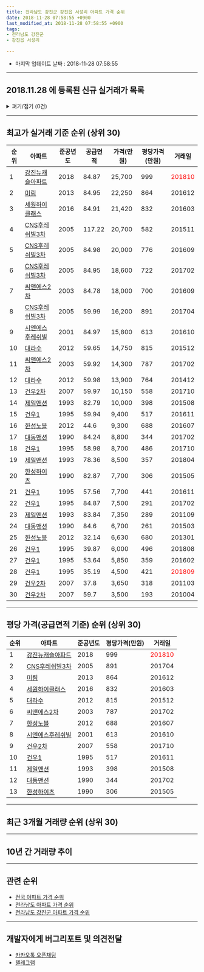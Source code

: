 ```yaml
---
title: 전라남도 강진군 강진읍 서성리 아파트 가격 순위
date: 2018-11-28 07:58:55 +0900
last_modified_at: 2018-11-28 07:58:55 +0900
tags:
- 전라남도 강진군
- 강진읍 서성리

---
```


* 마지막 업데이트 날짜 : 2018-11-28 07:58:55

---

## 2018.11.28 에 등록된 신규 실거래가 목록

<details>
<summary>펴기/접기 (0건)</summary>
<div markdown="1">

|아파트|준공년도|공급면적|가격(만원)|평당가격(만원)|거래일|
|---|---|---|---|---|---|
|없음||||||


</div>
</details>

---

## 최고가 실거래 기준 순위 (상위 30)


|순위|아파트|준공년도|공급면적|가격(만원)|평당가격(만원)|거래일|
|---|---|---|---|---|---|---|
|1|[강진뉴캐슬아파트](https://search.naver.com/search.naver?query=%EC%A0%84%EB%9D%BC%EB%82%A8%EB%8F%84+%EA%B0%95%EC%A7%84%EA%B5%B0+%EA%B0%95%EC%A7%84%EC%9D%8D+%EC%84%9C%EC%84%B1%EB%A6%AC+%EA%B0%95%EC%A7%84%EB%89%B4%EC%BA%90%EC%8A%AC%EC%95%84%ED%8C%8C%ED%8A%B8)|2018|84.87|25,700|999|<span style="color:red">201810</span>|
|2|[미림](https://search.naver.com/search.naver?query=%EC%A0%84%EB%9D%BC%EB%82%A8%EB%8F%84+%EA%B0%95%EC%A7%84%EA%B5%B0+%EA%B0%95%EC%A7%84%EC%9D%8D+%EC%84%9C%EC%84%B1%EB%A6%AC+%EB%AF%B8%EB%A6%BC)|2013|84.95|22,250|864|201612|
|3|[세원하이클래스](https://search.naver.com/search.naver?query=%EC%A0%84%EB%9D%BC%EB%82%A8%EB%8F%84+%EA%B0%95%EC%A7%84%EA%B5%B0+%EA%B0%95%EC%A7%84%EC%9D%8D+%EC%84%9C%EC%84%B1%EB%A6%AC+%EC%84%B8%EC%9B%90%ED%95%98%EC%9D%B4%ED%81%B4%EB%9E%98%EC%8A%A4)|2016|84.91|21,420|832|201603|
|4|[CNS후레쉬빌3차](https://search.naver.com/search.naver?query=%EC%A0%84%EB%9D%BC%EB%82%A8%EB%8F%84+%EA%B0%95%EC%A7%84%EA%B5%B0+%EA%B0%95%EC%A7%84%EC%9D%8D+%EC%84%9C%EC%84%B1%EB%A6%AC+CNS%ED%9B%84%EB%A0%88%EC%89%AC%EB%B9%8C3%EC%B0%A8)|2005|117.22|20,700|582|201511|
|5|[CNS후레쉬빌3차](https://search.naver.com/search.naver?query=%EC%A0%84%EB%9D%BC%EB%82%A8%EB%8F%84+%EA%B0%95%EC%A7%84%EA%B5%B0+%EA%B0%95%EC%A7%84%EC%9D%8D+%EC%84%9C%EC%84%B1%EB%A6%AC+CNS%ED%9B%84%EB%A0%88%EC%89%AC%EB%B9%8C3%EC%B0%A8)|2005|84.98|20,000|776|201609|
|6|[CNS후레쉬빌3차](https://search.naver.com/search.naver?query=%EC%A0%84%EB%9D%BC%EB%82%A8%EB%8F%84+%EA%B0%95%EC%A7%84%EA%B5%B0+%EA%B0%95%EC%A7%84%EC%9D%8D+%EC%84%9C%EC%84%B1%EB%A6%AC+CNS%ED%9B%84%EB%A0%88%EC%89%AC%EB%B9%8C3%EC%B0%A8)|2005|84.95|18,600|722|201702|
|7|[씨앤에스2차](https://search.naver.com/search.naver?query=%EC%A0%84%EB%9D%BC%EB%82%A8%EB%8F%84+%EA%B0%95%EC%A7%84%EA%B5%B0+%EA%B0%95%EC%A7%84%EC%9D%8D+%EC%84%9C%EC%84%B1%EB%A6%AC+%EC%94%A8%EC%95%A4%EC%97%90%EC%8A%A42%EC%B0%A8)|2003|84.78|18,000|700|201609|
|8|[CNS후레쉬빌3차](https://search.naver.com/search.naver?query=%EC%A0%84%EB%9D%BC%EB%82%A8%EB%8F%84+%EA%B0%95%EC%A7%84%EA%B5%B0+%EA%B0%95%EC%A7%84%EC%9D%8D+%EC%84%9C%EC%84%B1%EB%A6%AC+CNS%ED%9B%84%EB%A0%88%EC%89%AC%EB%B9%8C3%EC%B0%A8)|2005|59.99|16,200|891|201704|
|9|[시엔에스후레쉬빌](https://search.naver.com/search.naver?query=%EC%A0%84%EB%9D%BC%EB%82%A8%EB%8F%84+%EA%B0%95%EC%A7%84%EA%B5%B0+%EA%B0%95%EC%A7%84%EC%9D%8D+%EC%84%9C%EC%84%B1%EB%A6%AC+%EC%8B%9C%EC%97%94%EC%97%90%EC%8A%A4%ED%9B%84%EB%A0%88%EC%89%AC%EB%B9%8C)|2001|84.97|15,800|613|201610|
|10|[대라수](https://search.naver.com/search.naver?query=%EC%A0%84%EB%9D%BC%EB%82%A8%EB%8F%84+%EA%B0%95%EC%A7%84%EA%B5%B0+%EA%B0%95%EC%A7%84%EC%9D%8D+%EC%84%9C%EC%84%B1%EB%A6%AC+%EB%8C%80%EB%9D%BC%EC%88%98)|2012|59.65|14,750|815|201512|
|11|[씨앤에스2차](https://search.naver.com/search.naver?query=%EC%A0%84%EB%9D%BC%EB%82%A8%EB%8F%84+%EA%B0%95%EC%A7%84%EA%B5%B0+%EA%B0%95%EC%A7%84%EC%9D%8D+%EC%84%9C%EC%84%B1%EB%A6%AC+%EC%94%A8%EC%95%A4%EC%97%90%EC%8A%A42%EC%B0%A8)|2003|59.92|14,300|787|201702|
|12|[대라수](https://search.naver.com/search.naver?query=%EC%A0%84%EB%9D%BC%EB%82%A8%EB%8F%84+%EA%B0%95%EC%A7%84%EA%B5%B0+%EA%B0%95%EC%A7%84%EC%9D%8D+%EC%84%9C%EC%84%B1%EB%A6%AC+%EB%8C%80%EB%9D%BC%EC%88%98)|2012|59.98|13,900|764|201412|
|13|[건우2차](https://search.naver.com/search.naver?query=%EC%A0%84%EB%9D%BC%EB%82%A8%EB%8F%84+%EA%B0%95%EC%A7%84%EA%B5%B0+%EA%B0%95%EC%A7%84%EC%9D%8D+%EC%84%9C%EC%84%B1%EB%A6%AC+%EA%B1%B4%EC%9A%B02%EC%B0%A8)|2007|59.97|10,150|558|201710|
|14|[제일맨션](https://search.naver.com/search.naver?query=%EC%A0%84%EB%9D%BC%EB%82%A8%EB%8F%84+%EA%B0%95%EC%A7%84%EA%B5%B0+%EA%B0%95%EC%A7%84%EC%9D%8D+%EC%84%9C%EC%84%B1%EB%A6%AC+%EC%A0%9C%EC%9D%BC%EB%A7%A8%EC%85%98)|1993|82.79|10,000|398|201508|
|15|[건우1](https://search.naver.com/search.naver?query=%EC%A0%84%EB%9D%BC%EB%82%A8%EB%8F%84+%EA%B0%95%EC%A7%84%EA%B5%B0+%EA%B0%95%EC%A7%84%EC%9D%8D+%EC%84%9C%EC%84%B1%EB%A6%AC+%EA%B1%B4%EC%9A%B01)|1995|59.94|9,400|517|201611|
|16|[한성노블](https://search.naver.com/search.naver?query=%EC%A0%84%EB%9D%BC%EB%82%A8%EB%8F%84+%EA%B0%95%EC%A7%84%EA%B5%B0+%EA%B0%95%EC%A7%84%EC%9D%8D+%EC%84%9C%EC%84%B1%EB%A6%AC+%ED%95%9C%EC%84%B1%EB%85%B8%EB%B8%94)|2012|44.6|9,300|688|201607|
|17|[대동맨션](https://search.naver.com/search.naver?query=%EC%A0%84%EB%9D%BC%EB%82%A8%EB%8F%84+%EA%B0%95%EC%A7%84%EA%B5%B0+%EA%B0%95%EC%A7%84%EC%9D%8D+%EC%84%9C%EC%84%B1%EB%A6%AC+%EB%8C%80%EB%8F%99%EB%A7%A8%EC%85%98)|1990|84.24|8,800|344|201702|
|18|[건우1](https://search.naver.com/search.naver?query=%EC%A0%84%EB%9D%BC%EB%82%A8%EB%8F%84+%EA%B0%95%EC%A7%84%EA%B5%B0+%EA%B0%95%EC%A7%84%EC%9D%8D+%EC%84%9C%EC%84%B1%EB%A6%AC+%EA%B1%B4%EC%9A%B01)|1995|58.98|8,700|486|201710|
|19|[제일맨션](https://search.naver.com/search.naver?query=%EC%A0%84%EB%9D%BC%EB%82%A8%EB%8F%84+%EA%B0%95%EC%A7%84%EA%B5%B0+%EA%B0%95%EC%A7%84%EC%9D%8D+%EC%84%9C%EC%84%B1%EB%A6%AC+%EC%A0%9C%EC%9D%BC%EB%A7%A8%EC%85%98)|1993|78.36|8,500|357|201804|
|20|[한성하이츠](https://search.naver.com/search.naver?query=%EC%A0%84%EB%9D%BC%EB%82%A8%EB%8F%84+%EA%B0%95%EC%A7%84%EA%B5%B0+%EA%B0%95%EC%A7%84%EC%9D%8D+%EC%84%9C%EC%84%B1%EB%A6%AC+%ED%95%9C%EC%84%B1%ED%95%98%EC%9D%B4%EC%B8%A0)|1990|82.87|7,700|306|201505|
|21|[건우1](https://search.naver.com/search.naver?query=%EC%A0%84%EB%9D%BC%EB%82%A8%EB%8F%84+%EA%B0%95%EC%A7%84%EA%B5%B0+%EA%B0%95%EC%A7%84%EC%9D%8D+%EC%84%9C%EC%84%B1%EB%A6%AC+%EA%B1%B4%EC%9A%B01)|1995|57.56|7,700|441|201611|
|22|[건우1](https://search.naver.com/search.naver?query=%EC%A0%84%EB%9D%BC%EB%82%A8%EB%8F%84+%EA%B0%95%EC%A7%84%EA%B5%B0+%EA%B0%95%EC%A7%84%EC%9D%8D+%EC%84%9C%EC%84%B1%EB%A6%AC+%EA%B1%B4%EC%9A%B01)|1995|84.87|7,500|291|201702|
|23|[제일맨션](https://search.naver.com/search.naver?query=%EC%A0%84%EB%9D%BC%EB%82%A8%EB%8F%84+%EA%B0%95%EC%A7%84%EA%B5%B0+%EA%B0%95%EC%A7%84%EC%9D%8D+%EC%84%9C%EC%84%B1%EB%A6%AC+%EC%A0%9C%EC%9D%BC%EB%A7%A8%EC%85%98)|1993|83.84|7,350|289|201109|
|24|[대동맨션](https://search.naver.com/search.naver?query=%EC%A0%84%EB%9D%BC%EB%82%A8%EB%8F%84+%EA%B0%95%EC%A7%84%EA%B5%B0+%EA%B0%95%EC%A7%84%EC%9D%8D+%EC%84%9C%EC%84%B1%EB%A6%AC+%EB%8C%80%EB%8F%99%EB%A7%A8%EC%85%98)|1990|84.6|6,700|261|201503|
|25|[한성노블](https://search.naver.com/search.naver?query=%EC%A0%84%EB%9D%BC%EB%82%A8%EB%8F%84+%EA%B0%95%EC%A7%84%EA%B5%B0+%EA%B0%95%EC%A7%84%EC%9D%8D+%EC%84%9C%EC%84%B1%EB%A6%AC+%ED%95%9C%EC%84%B1%EB%85%B8%EB%B8%94)|2012|32.14|6,630|680|201301|
|26|[건우1](https://search.naver.com/search.naver?query=%EC%A0%84%EB%9D%BC%EB%82%A8%EB%8F%84+%EA%B0%95%EC%A7%84%EA%B5%B0+%EA%B0%95%EC%A7%84%EC%9D%8D+%EC%84%9C%EC%84%B1%EB%A6%AC+%EA%B1%B4%EC%9A%B01)|1995|39.87|6,000|496|201808|
|27|[건우1](https://search.naver.com/search.naver?query=%EC%A0%84%EB%9D%BC%EB%82%A8%EB%8F%84+%EA%B0%95%EC%A7%84%EA%B5%B0+%EA%B0%95%EC%A7%84%EC%9D%8D+%EC%84%9C%EC%84%B1%EB%A6%AC+%EA%B1%B4%EC%9A%B01)|1995|53.64|5,850|359|201602|
|28|[건우1](https://search.naver.com/search.naver?query=%EC%A0%84%EB%9D%BC%EB%82%A8%EB%8F%84+%EA%B0%95%EC%A7%84%EA%B5%B0+%EA%B0%95%EC%A7%84%EC%9D%8D+%EC%84%9C%EC%84%B1%EB%A6%AC+%EA%B1%B4%EC%9A%B01)|1995|35.19|4,500|421|<span style="color:red">201809</span>|
|29|[건우2차](https://search.naver.com/search.naver?query=%EC%A0%84%EB%9D%BC%EB%82%A8%EB%8F%84+%EA%B0%95%EC%A7%84%EA%B5%B0+%EA%B0%95%EC%A7%84%EC%9D%8D+%EC%84%9C%EC%84%B1%EB%A6%AC+%EA%B1%B4%EC%9A%B02%EC%B0%A8)|2007|37.8|3,650|318|201103|
|30|[건우2차](https://search.naver.com/search.naver?query=%EC%A0%84%EB%9D%BC%EB%82%A8%EB%8F%84+%EA%B0%95%EC%A7%84%EA%B5%B0+%EA%B0%95%EC%A7%84%EC%9D%8D+%EC%84%9C%EC%84%B1%EB%A6%AC+%EA%B1%B4%EC%9A%B02%EC%B0%A8)|2007|59.7|3,500|193|201004|


---

## 평당 가격(공급면적 기준) 순위 (상위 30)


|순위|아파트|준공년도|평당가격(만원)|거래일|
|---|---|---|---|---|
|1|[강진뉴캐슬아파트](https://search.naver.com/search.naver?query=%EC%A0%84%EB%9D%BC%EB%82%A8%EB%8F%84+%EA%B0%95%EC%A7%84%EA%B5%B0+%EA%B0%95%EC%A7%84%EC%9D%8D+%EC%84%9C%EC%84%B1%EB%A6%AC+%EA%B0%95%EC%A7%84%EB%89%B4%EC%BA%90%EC%8A%AC%EC%95%84%ED%8C%8C%ED%8A%B8)|2018|999|<span style="color:red">201810</span>|
|2|[CNS후레쉬빌3차](https://search.naver.com/search.naver?query=%EC%A0%84%EB%9D%BC%EB%82%A8%EB%8F%84+%EA%B0%95%EC%A7%84%EA%B5%B0+%EA%B0%95%EC%A7%84%EC%9D%8D+%EC%84%9C%EC%84%B1%EB%A6%AC+CNS%ED%9B%84%EB%A0%88%EC%89%AC%EB%B9%8C3%EC%B0%A8)|2005|891|201704|
|3|[미림](https://search.naver.com/search.naver?query=%EC%A0%84%EB%9D%BC%EB%82%A8%EB%8F%84+%EA%B0%95%EC%A7%84%EA%B5%B0+%EA%B0%95%EC%A7%84%EC%9D%8D+%EC%84%9C%EC%84%B1%EB%A6%AC+%EB%AF%B8%EB%A6%BC)|2013|864|201612|
|4|[세원하이클래스](https://search.naver.com/search.naver?query=%EC%A0%84%EB%9D%BC%EB%82%A8%EB%8F%84+%EA%B0%95%EC%A7%84%EA%B5%B0+%EA%B0%95%EC%A7%84%EC%9D%8D+%EC%84%9C%EC%84%B1%EB%A6%AC+%EC%84%B8%EC%9B%90%ED%95%98%EC%9D%B4%ED%81%B4%EB%9E%98%EC%8A%A4)|2016|832|201603|
|5|[대라수](https://search.naver.com/search.naver?query=%EC%A0%84%EB%9D%BC%EB%82%A8%EB%8F%84+%EA%B0%95%EC%A7%84%EA%B5%B0+%EA%B0%95%EC%A7%84%EC%9D%8D+%EC%84%9C%EC%84%B1%EB%A6%AC+%EB%8C%80%EB%9D%BC%EC%88%98)|2012|815|201512|
|6|[씨앤에스2차](https://search.naver.com/search.naver?query=%EC%A0%84%EB%9D%BC%EB%82%A8%EB%8F%84+%EA%B0%95%EC%A7%84%EA%B5%B0+%EA%B0%95%EC%A7%84%EC%9D%8D+%EC%84%9C%EC%84%B1%EB%A6%AC+%EC%94%A8%EC%95%A4%EC%97%90%EC%8A%A42%EC%B0%A8)|2003|787|201702|
|7|[한성노블](https://search.naver.com/search.naver?query=%EC%A0%84%EB%9D%BC%EB%82%A8%EB%8F%84+%EA%B0%95%EC%A7%84%EA%B5%B0+%EA%B0%95%EC%A7%84%EC%9D%8D+%EC%84%9C%EC%84%B1%EB%A6%AC+%ED%95%9C%EC%84%B1%EB%85%B8%EB%B8%94)|2012|688|201607|
|8|[시엔에스후레쉬빌](https://search.naver.com/search.naver?query=%EC%A0%84%EB%9D%BC%EB%82%A8%EB%8F%84+%EA%B0%95%EC%A7%84%EA%B5%B0+%EA%B0%95%EC%A7%84%EC%9D%8D+%EC%84%9C%EC%84%B1%EB%A6%AC+%EC%8B%9C%EC%97%94%EC%97%90%EC%8A%A4%ED%9B%84%EB%A0%88%EC%89%AC%EB%B9%8C)|2001|613|201610|
|9|[건우2차](https://search.naver.com/search.naver?query=%EC%A0%84%EB%9D%BC%EB%82%A8%EB%8F%84+%EA%B0%95%EC%A7%84%EA%B5%B0+%EA%B0%95%EC%A7%84%EC%9D%8D+%EC%84%9C%EC%84%B1%EB%A6%AC+%EA%B1%B4%EC%9A%B02%EC%B0%A8)|2007|558|201710|
|10|[건우1](https://search.naver.com/search.naver?query=%EC%A0%84%EB%9D%BC%EB%82%A8%EB%8F%84+%EA%B0%95%EC%A7%84%EA%B5%B0+%EA%B0%95%EC%A7%84%EC%9D%8D+%EC%84%9C%EC%84%B1%EB%A6%AC+%EA%B1%B4%EC%9A%B01)|1995|517|201611|
|11|[제일맨션](https://search.naver.com/search.naver?query=%EC%A0%84%EB%9D%BC%EB%82%A8%EB%8F%84+%EA%B0%95%EC%A7%84%EA%B5%B0+%EA%B0%95%EC%A7%84%EC%9D%8D+%EC%84%9C%EC%84%B1%EB%A6%AC+%EC%A0%9C%EC%9D%BC%EB%A7%A8%EC%85%98)|1993|398|201508|
|12|[대동맨션](https://search.naver.com/search.naver?query=%EC%A0%84%EB%9D%BC%EB%82%A8%EB%8F%84+%EA%B0%95%EC%A7%84%EA%B5%B0+%EA%B0%95%EC%A7%84%EC%9D%8D+%EC%84%9C%EC%84%B1%EB%A6%AC+%EB%8C%80%EB%8F%99%EB%A7%A8%EC%85%98)|1990|344|201702|
|13|[한성하이츠](https://search.naver.com/search.naver?query=%EC%A0%84%EB%9D%BC%EB%82%A8%EB%8F%84+%EA%B0%95%EC%A7%84%EA%B5%B0+%EA%B0%95%EC%A7%84%EC%9D%8D+%EC%84%9C%EC%84%B1%EB%A6%AC+%ED%95%9C%EC%84%B1%ED%95%98%EC%9D%B4%EC%B8%A0)|1990|306|201505|


---

## 최근 3개월 거래량 순위 (상위 30)


<div style="width:100%;">
    <canvas id="deal_count_ranking" height="250"></canvas>
</div>


<script>
new Chart(document.getElementById("deal_count_ranking"), {
    type: 'horizontalBar',
    data: {
        labels: ['건우1', '씨앤에스2차', '시엔에스후레쉬빌', '강진뉴캐슬아파트'],
        datasets: [{
            label: '실거래 수',
            data: [2, 1, 1, 1],
            borderColor: "rgba(255, 0, 128, 1)",
            backgroundColor: "rgba(255, 0, 128, 0.5)",
            fill: false,
        }]
    },
    options: {
        responsive: true,
        title: {
            display: true,
            text: '최근 3개월 거래량 순위'
        },
        tooltips: {
            mode: 'index',
            intersect: false,
            callbacks: {
                title: function(tooltipItems, data) {
                    return "실거래 수:";
                },
                label: function(tooltipItem, data) {
                    return data.labels[tooltipItem.index] + ": " + tooltipItem.xLabel;
                }
            }
        },
        hover: {
            mode: 'nearest',
            intersect: true
        },
        scales: {
            xAxes: [{
                display: true,
                scaleLabel: {
                    display: true,
                    labelString: '실거래 수'
                },
                ticks: {
                    suggestedMin: 0,
                }
            }],
            yAxes: [{
                display: true,
                ticks: {
                    autoSkip: false,
                    callback: function(value, index, values) {
                        if (value.length > 15)
                            return value.substr(0, 13) + "...";
                        else
                            return value;
                    }
                },
                scaleLabel: {
                    display: false,
                }
            }]
        }
    }
});

</script>


---

## 10년 간 거래량 추이


<div style="width:100%;">
    <canvas id="deal_progress" height="250"></canvas>
</div>

<script>
new Chart(document.getElementById("deal_progress"), {
    type: 'line',
    data: {
        labels: ['200811','200812','200901','200902','200903','200904','200905','200906','200907','200908','200909','200910','200911','200912','201001','201002','201003','201004','201005','201006','201007','201008','201009','201010','201011','201012','201101','201102','201103','201104','201105','201106','201107','201108','201109','201110','201111','201112','201201','201202','201203','201204','201205','201206','201207','201208','201209','201210','201211','201212','201301','201302','201303','201304','201305','201306','201307','201308','201309','201310','201311','201312','201401','201402','201403','201404','201405','201406','201407','201408','201409','201410','201411','201412','201501','201502','201503','201504','201505','201506','201507','201508','201509','201510','201511','201512','201601','201602','201603','201604','201605','201606','201607','201608','201609','201610','201611','201612','201701','201702','201703','201704','201705','201706','201707','201708','201709','201710','201711','201712','201801','201802','201803','201804','201805','201806','201807','201808','201809','201810','201811'],
        datasets: [{
            label: '실거래 수',
            pointRadius: 1,
            data: [1, 5, 3, 3, 3, 2, 2, 3, 4, 1, 2, 3, 4, 16, 5, 1, 3, 3, 0, 1, 3, 0, 2, 2, 1, 1, 7, 1, 3, 2, 2, 5, 2, 4, 4, 3, 1, 5, 1, 2, 5, 2, 4, 1, 1, 2, 0, 0, 2, 9, 10, 3, 2, 5, 19, 4, 4, 4, 1, 0, 3, 2, 3, 3, 1, 3, 1, 1, 2, 2, 1, 1, 1, 2, 1, 2, 3, 2, 5, 1, 2, 1, 1, 2, 7, 4, 3, 2, 7, 6, 3, 1, 2, 2, 5, 4, 2, 2, 2, 6, 1, 1, 0, 2, 2, 0, 0, 3, 1, 0, 2, 2, 0, 1, 1, 1, 4, 2, 3, 2, 0],
            borderColor: "rgba(255, 201, 14, 1)",
            backgroundColor: "rgba(255, 201, 14, 0.5)",
            fill: true,
        }]
    },
    options: {
        responsive: true,
        title: {
            display: true,
            text: '10년간 거래량 추이'
        },
        tooltips: {
            mode: 'index',
            intersect: false,
        },
        hover: {
            mode: 'nearest',
            intersect: true
        },
        scales: {
            xAxes: [{
                display: true,
                scaleLabel: {
                    display: true,
                    labelString: '년/월'
                }
            }],
            yAxes: [{
                display: true,
                ticks: {
                    suggestedMin: 0,
                },
                scaleLabel: {
                    display: true,
                    labelString: '실거래 수'
                }
            }]
        }
    }
});

</script>


---

## 관련 순위

- [전국 아파트 가격 순위](https://inasie.github.io/apt-ranking/전국)
- [전라남도 아파트 가격 순위](https://inasie.github.io/apt-ranking/전라남도)
- [전라남도 강진군 아파트 가격 순위](https://inasie.github.io/apt-ranking/전라남도-강진군)


---

## 개발자에게 버그리포트 및 의견전달

- [카카오톡 오픈채팅](https://open.kakao.com/o/gLJUAP4)
- [텔레그램](https://t.me/inasie)

